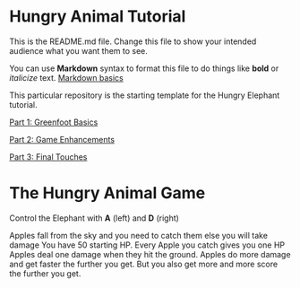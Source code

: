 # Hungry Animal Tutorial
This is the README.md file.
Change this file to show your intended audience what you want them to see.

You can use **Markdown** syntax to format this file to do things like **bold** or *italicize* text.
[Markdown basics](https://www.markdownguide.org/getting-started/)

This particular repository is the starting template for the Hungry Elephant tutorial.

[Part 1: Greenfoot Basics](https://youtu.be/zxaa3X0MihI)

[Part 2: Game Enhancements](https://youtu.be/TwID9i0Ey6o)

[Part 3: Final Touches](https://youtu.be/GT-eFwa4Abc)

# The Hungry Animal Game

Control the Elephant with **A** (left) and **D** (right)

Apples fall from the sky and you need to catch them else you will take damage
You have 50 starting HP. Every Apple you catch gives you one HP
Apples deal one damage when they hit the ground. 
Apples do more damage and get faster the further you get.
But you also get more and more score the further you get.




